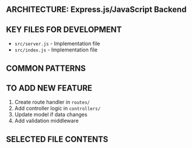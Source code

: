 ## ARCHITECTURE: Express.js/JavaScript Backend

## KEY FILES FOR DEVELOPMENT
- `src/server.js` - Implementation file
- `src/index.js` - Implementation file

## COMMON PATTERNS

## TO ADD NEW FEATURE
1. Create route handler in `routes/`
2. Add controller logic in `controllers/`
3. Update model if data changes
4. Add validation middleware

## SELECTED FILE CONTENTS